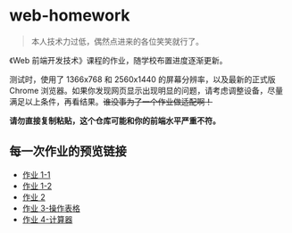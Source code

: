 <!--
 * @Date: 2020-09-24 19:20:58
 * @LastEditors: Skye Young
 * @LastEditTime: 2020-10-23 17:27:53
 * @FilePath: \程序\README.md
-->

# web-homework

> 本人技术力过低，偶然点进来的各位笑笑就行了。

《Web 前端开发技术》课程的作业，随学校布置进度逐渐更新。

测试时，使用了 1366x768 和 2560x1440 的屏幕分辨率，以及最新的正式版 Chrome 浏览器。如果你发现网页显示出现明显的问题，请考虑调整设备，尽量满足以上条件，再看结果。~~谁没事为了一个作业做适配啊！~~

**请勿直接复制粘贴，这个仓库可能和你的前端水平严重不符。**

## 每一次作业的预览链接

- [作业 1-1](https://skyeyoung.github.io/web-homework/1-1/)
- [作业 1-2](https://skyeyoung.github.io/web-homework/1-2/)
- [作业 2](https://skyeyoung.github.io/web-homework/2/)
- [作业 3-操作表格](https://skyeyoung.github.io/web-homework/3/操作表格/)
- [作业 4-计算器](https://skyeyoung.github.io/web-homework/4/计算器/)
